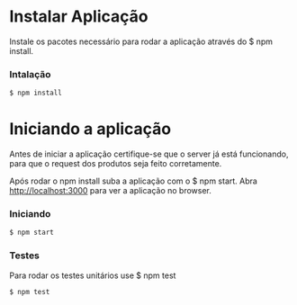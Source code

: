 
# Instalar Aplicação

Instale os pacotes necessário para rodar a aplicação através do  $ npm install.

### Intalação
```bash
$ npm install 
```

# Iniciando a aplicação

Antes de iniciar a aplicação certifique-se que o server já está funcionando, para que o request dos produtos seja feito corretamente. 

Após rodar o npm install suba a aplicação com o $ npm start. Abra [http://localhost:3000](http://localhost:3000) para ver a aplicação no browser.

### Iniciando
```bash
$ npm start
```

### Testes
Para rodar os testes unitários use $ npm test

```bash
$ npm test
```
